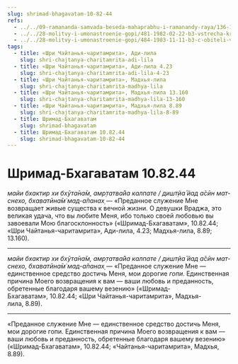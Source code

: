 ```yaml
---
slug: shrimad-bhagavatam-10-82-44
refs:
  - ../../09-ramananda-samvada-beseda-mahaprabhu-i-ramanandy-raya/136-1982-01-11-a1-obyasnenie-poemy-ramanandy-raya-i-pesni-mahaprabhu-pered-dzhagannathom.md
  - ../../28-molitvy-i-umonastroenie-gopi/481-1982-02-22-b3-vstrecha-krishny-i-radharani-na-kurukshetre-sokrovennyj-smysl-molitv-gopi.md
  - ../../28-molitvy-i-umonastroenie-gopi/484-1983-11-11-b3-c-obiteli-vrindavana-propoveduyut-ne-slovami-a-yavlyaya-svoj-poryv-predannosti.md
tags:
  - title: «Шри Чайтанья-чаритамрита», Ади-лила
    slug: shri-chajtanya-charitamrita-adi-lila
  - title: «Шри Чайтанья-чаритамрита», Ади-лила 4.23
    slug: shri-chajtanya-charitamrita-adi-lila-4-23
  - title: «Шри Чайтанья-чаритамрита», Мадхья-лила
    slug: shri-chajtanya-charitamrita-madhya-lila
  - title: «Шри Чайтанья-чаритамрита», Мадхья-лила 13.160
    slug: shri-chajtanya-charitamrita-madhya-lila-13-160
  - title: «Шри Чайтанья-чаритамрита», Мадхья-лила 8.89
    slug: shri-chajtanya-charitamrita-madhya-lila-8-89
  - title: Шримад-Бхагаватам
    slug: shrimad-bhagavatam
  - title: Шримад-Бхагаватам 10.82.44
    slug: shrimad-bhagavatam-10-82-44
---
```


# Шримад-Бхагаватам 10.82.44

*майи бхактир хи бхӯта̄на̄м, амр̣татва̄йа калпате / дишт̣йа̄ йад а̄сӣн мат-снехо, бхаватӣна̄м̇ мад-а̄панах̣* — «Преданное служение Мне возвращает живые существа к вечной жизни. О девушки Враджа, это великая удача, что вы любите Меня, ибо только своей любовью вы завоевали Мою благосклонность» («Шримад-Бхагаватам», 10.82.44; «Шри Чайтанья-чаритамрита», Ади-лила, 4.23; Мадхья-лила, 8.89; 13.160).

---

*майи бхактир хи бхӯта̄на̄м, амр̣татва̄йа калпате / дишт̣йа̄ йад а̄сӣн мат-снехо, бхаватӣна̄м̇ мад-а̄панах̣* — «Преданное служение Мне — единственное средство достичь Меня, мои дорогие *гопи*. Единственная причина Моего возвращения к вам — ваши любовь и преданность, обретенные благодаря вашему везению» («Шримад-Бхагаватам», 10.82.44; «Шри Чайтанья-чаритамрита», Мадхья-лила, 8.89).

---

«Преданное служение Мне — единственное средство достичь Меня, мои дорогие гопи. Единственная причина Моего возвращения к вам — ваши любовь и преданность, обретенные благодаря вашему везению» («Шримад-Бхагаватам», 10.82.44; «Чайтанья-чаритамрита», Мадхья, 8.89).
